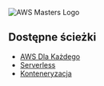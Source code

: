 ![AWS Masters Logo](https://tomash-aws-masters.s3.eu-west-1.amazonaws.com/graphics/logo.png "Logo")

## Dostępne ścieżki
- [AWS Dla Każdego](aws-dla-kazdego/aws-dla-kazdego.md)
- [Serverless](serverless/serverless.md)
- [Konteneryzacja](TODO)
